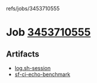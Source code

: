 refs/jobs/3453710555

# Job [3453710555](https://github.com/rokmoln/support-firecloud/runs/3453710555?check_suite_focus=true)

## Artifacts

* [log.sh-session](log.sh-session)
* [sf-ci-echo-benchmark](sf-ci-echo-benchmark)

